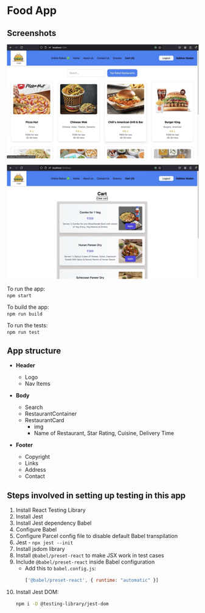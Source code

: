 # Food App

## Screenshots

![Home Screen](Other/screenshots/screenshot_1.jpeg)

![Cart Screen](Other/screenshots/screenshot_2.jpeg)

To run the app:  
`npm start`  

To build the app:  
`npm run build`  

To run the tests:  
`npm run test`  

## App structure  

- **Header**  
  - Logo  
  - Nav Items  

- **Body**  
  - Search  
  - RestaurantContainer  
  - RestaurantCard  
    - img  
    - Name of Restaurant, Star Rating, Cuisine, Delivery Time  

- **Footer**  
  - Copyright  
  - Links  
  - Address  
  - Contact  

## Steps involved in setting up testing in this app  

1. Install React Testing Library  
2. Install Jest  
3. Install Jest dependency Babel  
4. Configure Babel  
5. Configure Parcel config file to disable default Babel transpilation  
6. Jest - `npx jest --init`  
7. Install jsdom library  
8. Install `@babel/preset-react` to make JSX work in test cases  
9. Include `@babel/preset-react` inside Babel configuration  
   - Add this to `babel.config.js`:  
     ```javascript
     ['@babel/preset-react', { runtime: "automatic" }]
     ```
10. Install Jest DOM:  
    ```sh
    npm i -D @testing-library/jest-dom
    ```
